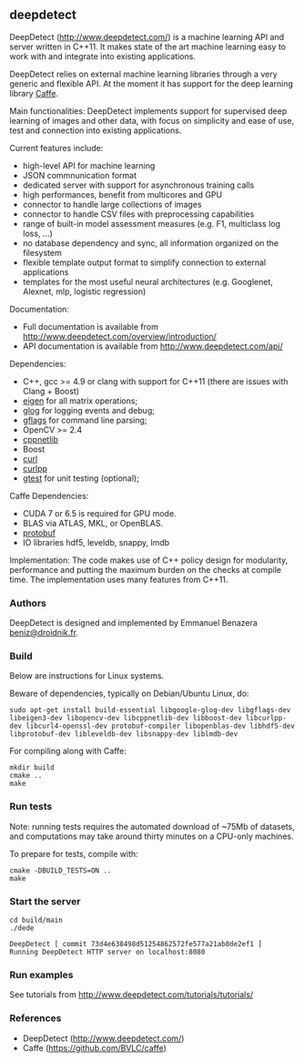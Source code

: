 ## deepdetect
DeepDetect (http://www.deepdetect.com/) is a machine learning API and server written in C++11. It makes state of the art machine learning easy to work with and integrate into existing applications.

DeepDetect relies on external machine learning libraries through a very generic and flexible API. At the moment it has support for the deep learning library [Caffe](https://github.com/BVLC/caffe).

Main functionalities:
DeepDetect implements support for supervised deep learning of images and other data, with focus on simplicity and ease of use, test and connection into existing applications.

Current features include:

- high-level API for machine learning
- JSON commnunication format
- dedicated server with support for asynchronous training calls
- high performances, benefit from multicores and GPU
- connector to handle large collections of images
- connector to handle CSV files with preprocessing capabilities
- range of built-in model assessment measures (e.g. F1, multiclass log loss, ...)
- no database dependency and sync, all information organized on the filesystem
- flexible template output format to simplify connection to external applications
- templates for the most useful neural architectures (e.g. Googlenet, Alexnet, mlp, logistic regression)

Documentation:
- Full documentation is available from http://www.deepdetect.com/overview/introduction/
- API documentation is available from http://www.deepdetect.com/api/

Dependencies:

- C++, gcc >= 4.9 or clang with support for C++11 (there are issues with Clang + Boost)
- [eigen](http://eigen.tuxfamily.org/index.php?title=Main_Page) for all matrix operations;
- [glog](https://code.google.com/p/google-glog/) for logging events and debug;
- [gflags](https://code.google.com/p/gflags/) for command line parsing;
- OpenCV >= 2.4
- [cppnetlib](http://cpp-netlib.org/)
- Boost
- [curl](http://curl.haxx.se/)
- [curlpp](http://www.curlpp.org/)
- [gtest](https://code.google.com/p/googletest/) for unit testing (optional);

Caffe Dependencies:

- CUDA 7 or 6.5 is required for GPU mode.
- BLAS via ATLAS, MKL, or OpenBLAS.
- [protobuf](https://github.com/google/protobuf)
- IO libraries hdf5, leveldb, snappy, lmdb


Implementation:
The code makes use of C++ policy design for modularity, performance and putting the maximum burden on the checks at compile time. The implementation uses many features from C++11.

### Authors
DeepDetect is designed and implemented by Emmanuel Benazera <beniz@droidnik.fr>.

### Build

Below are instructions for Linux systems.

Beware of dependencies, typically on Debian/Ubuntu Linux, do:
```
sudo apt-get install build-essential libgoogle-glog-dev libgflags-dev libeigen3-dev libopencv-dev libcppnetlib-dev libboost-dev libcurlpp-dev libcurl4-openssl-dev protobuf-compiler libopenblas-dev libhdf5-dev libprotobuf-dev libleveldb-dev libsnappy-dev liblmdb-dev
```

For compiling along with Caffe:
```
mkdir build
cmake ..
make
```

### Run tests

Note: running tests requires the automated download of ~75Mb of datasets, and computations may take around thirty minutes on a CPU-only machines.

To prepare for tests, compile with:
```
cmake -DBUILD_TESTS=ON ..
make
```

### Start the server

```
cd build/main
./dede

DeepDetect [ commit 73d4e638498d51254862572fe577a21ab8de2ef1 ]
Running DeepDetect HTTP server on localhost:8080
```

### Run examples

See tutorials from http://www.deepdetect.com/tutorials/tutorials/

### References

- DeepDetect (http://www.deepdetect.com/)
- Caffe (https://github.com/BVLC/caffe)